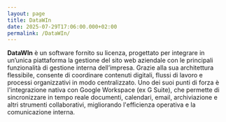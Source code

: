 ```yaml
---
layout: page
title: DataWIn
date: 2025-07-29T17:06:00.000+02:00
permalink: /DataWIn/
---
```

**DataWIn** è un software fornito su licenza, progettato per integrare in un’unica piattaforma la gestione del sito web aziendale con le principali funzionalità di gestione interna dell’impresa. Grazie alla sua architettura flessibile, consente di coordinare contenuti digitali, flussi di lavoro e processi organizzativi in modo centralizzato. Uno dei suoi punti di forza è l'integrazione nativa con Google Workspace (ex G Suite), che permette di sincronizzare in tempo reale documenti, calendari, email, archiviazione e altri strumenti collaborativi, migliorando l'efficienza operativa e la comunicazione interna.
